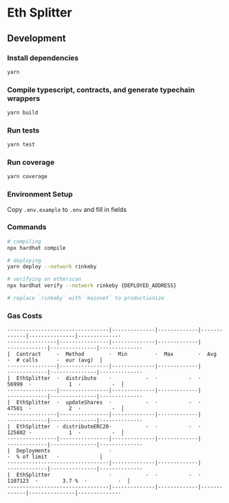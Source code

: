 # Eth Splitter

## Development

### Install dependencies

```sh
yarn
```

### Compile typescript, contracts, and generate typechain wrappers

```sh
yarn build
```

### Run tests

```sh
yarn test
```

### Run coverage

```sh
yarn coverage
```

### Environment Setup

Copy `.env.example` to `.env` and fill in fields

### Commands

```sh
# compiling
npx hardhat compile

# deploying
yarn deploy --network rinkeby

# verifying on etherscan
npx hardhat verify --network rinkeby {DEPLOYED_ADDRESS}

# replace `rinkeby` with `mainnet` to productionize
```

### Gas Costs

```shell
·--------------------------------|--------------|-------------|-------------|---------------|-------------·
················|················|··············|·············|·············|···············|··············
|  Contract     ·  Method        ·  Min         ·  Max        ·  Avg        ·  # calls      ·  eur (avg)  │
················|················|··············|·············|·············|···············|··············
|  EthSplitter  ·  distribute    ·           -  ·          -  ·      56999  ·            1  ·          -  │
················|················|··············|·············|·············|···············|··············
|  EthSplitter  ·  updateShares  ·           -  ·          -  ·      47501  ·            2  ·          -  │
················|················|··············|·············|·············|···············|··············
|  EthSplitter  · distributeERC20·           -  ·          -  ·      125802 ·            1  ·          -  │
················|················|··············|·············|·············|···············|··············
|  Deployments                   ·                                          ·  % of limit   ·             │
·································|··············|·············|·············|···············|··············
|  EthSplitter                   ·           -  ·          -  ·    1107123  ·        3.7 %  ·          -  │
·--------------------------------|--------------|-------------|-------------|---------------|-------------·
```

